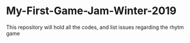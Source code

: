 # My-First-Game-Jam-Winter-2019

This repository will hold all the codes, and list issues regarding the rhytm game
